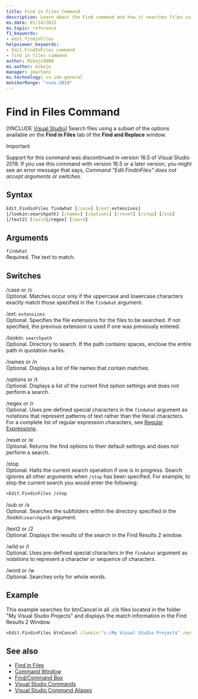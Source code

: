 ```yaml
---
title: Find in Files Command
description: Learn about the Find command and how it searches files using some of the options available on the Find in Files tab of the Find and Replace window.
ms.date: 01/14/2022
ms.topic: reference
f1_keywords:
- edit.findinfiles
helpviewer_keywords:
- Edit.FindInFiles command
- find in files command
author: Mikejo5000
ms.author: mikejo
manager: jmartens
ms.technology: vs-ide-general
monikerRange: "<=vs-2019"
---
```

# Find in Files Command

 [!INCLUDE [Visual Studio](~/includes/applies-to-version/vs-windows-only.md)]
Search files using a subset of the options available on the **Find in Files** tab of the **Find and Replace** window.

> [!IMPORTANT]
> Support for this command was discontinued in version 16.5 of Visual Studio 2019. If you use this command with version 16.5 or a later version, you might see an error message that says, *Command "Edit.FindinFiles" does not accept arguments or switches.*

## Syntax

```cmd
Edit.FindinFiles findwhat [/case] [/ext:extensions]
[/lookin:searchpath] [/names] [/options] [/reset] [/stop] [/sub]
[/text2] [/wild|/regex] [/word]
```

## Arguments

`findwhat`\
Required. The text to match.

## Switches
/case or /c\
Optional. Matches occur only if the uppercase and lowercase characters exactly match those specified in the `findwhat` argument.

/ext: `extensions`\
Optional. Specifies the file extensions for the files to be searched. If not specified, the previous extension is used if one was previously entered.

/lookin: `searchpath`\
Optional. Directory to search. If the path contains spaces, enclose the entire path in quotation marks.

/names or /n\
Optional. Displays a list of file names that contain matches.

/options or /t\
Optional. Displays a list of the current find option settings and does not perform a search.

/regex or /r\
Optional. Uses pre-defined special characters in the `findwhat` argument as notations that represent patterns of text rather than the literal characters. For a complete list of regular expression characters, see [Regular Expressions](../../ide/using-regular-expressions-in-visual-studio.md).

/reset or /e\
Optional. Returns the find options to their default settings and does not perform a search.

/stop\
Optional. Halts the current search operation if one is in progress. Search ignores all other arguments when `/stop` has been specified. For example, to stop the current search you would enter the following:

```cmd
>Edit.FindinFiles /stop
```

/sub or /s\
Optional. Searches the subfolders within the directory specified in the /lookin:`searchpath` argument.

/text2 or /2\
Optional. Displays the results of the search in the Find Results 2 window.

/wild or /l\
Optional. Uses pre-defined special characters in the `findwhat` argument as notations to represent a character or sequence of characters.

/word or /w\
Optional. Searches only for whole words.

## Example
This example searches for btnCancel in all .cls files located in the folder "My Visual Studio Projects" and displays the match information in the Find Results 2 Window.

```cmd
>Edit.FindinFiles btnCancel /lookin:"c:/My Visual Studio Projects" /ext:*.cls /text2
```

## See also

- [Find in Files](../../ide/find-in-files.md)
- [Command Window](../../ide/reference/command-window.md)
- [Find/Command Box](../../ide/find-command-box.md)
- [Visual Studio Commands](../../ide/reference/visual-studio-commands.md)
- [Visual Studio Command Aliases](../../ide/reference/visual-studio-command-aliases.md)
